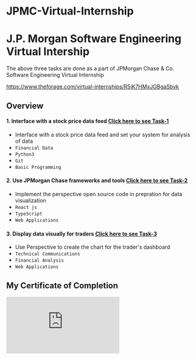 # JPMC-Virtual-Internship

# J.P. Morgan Software Engineering Virtual Intership

The above three tasks are done as a part of JPMorgan Chase &amp; Co. Software Engineering Virtual Internship

https://www.theforage.com/virtual-internships/R5iK7HMxJGBgaSbvk

## Overview


#### 1. Interface with a stock price data feed [Click here to see Task-1](https://github.com/joonhoswe/JPMC-Virtual-Internship/tree/main/JPMC-Task1) 
- Interface with a stock price data feed and set your system for analysis of data
- `Financial Data` 
- `Python3`
- `Git`
- `Basic Programming`

#### 2. Use JPMorgan Chase frameworks and tools [Click here to see Task-2](https://github.com/joonhoswe/JPMC-Virtual-Internship/tree/main/JPMC-Task2)
- Implement the perspective open source code in prepration for data visualization 
- `React js` 
- `TypeScript`
- `Web Applications`

#### 3. Display data visually for traders [Click here to see Task-3](https://github.com/joonhoswe/JPMC-Virtual-Internship/tree/main/JPMC-Task3)
- Use Perspective to create the chart for the trader's dashboard  
- `Technical Communications` 
- `Financial Analysis`
- `Web Applications`

## My Certificate of Completion
![](https://github.com/joonhoswe/JPMC-Virtual-Internship/blob/main/JPMC%20certificate.pdf)
